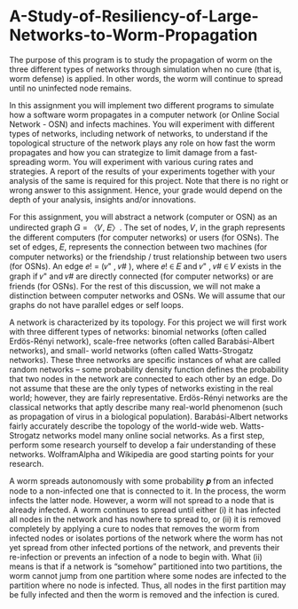 # A-Study-of-Resiliency-of-Large-Networks-to-Worm-Propagation
The purpose of this program is to study the propagation of worm on the three different types of networks through simulation when no cure (that is, worm defense) is applied. In other words, the worm will continue to spread until no uninfected node remains.

In this assignment you will implement two different programs to simulate how a software worm propagates in a computer network (or Online Social Network - OSN) and infects machines. You will experiment with different types of networks, including network of networks, to understand if the topological structure of the network plays any role on how fast the worm propagates and how you can strategize to limit damage from a fast-spreading worm. You will experiment with various curing rates and strategies. A report of the results of your experiments together with your analysis of the same is required for this project. Note that there is no right or wrong answer to this assignment. Hence, your grade would depend on the depth of your analysis, insights and/or innovations.

For this assignment, you will abstract a network (computer or OSN) as an undirected graph 𝐺 = 〈𝑉, 𝐸〉. The set of nodes, 𝑉, in the graph represents the different computers (for computer networks) or users (for OSNs). The set of edges, 𝐸, represents the connection between two machines (for computer networks) or the friendship / trust relationship between two users (for OSNs). An edge 𝑒! = (𝑣" , 𝑣# ), where 𝑒! ∈ 𝐸 and 𝑣" , 𝑣# ∈ 𝑉 exists in the graph if 𝑣" and 𝑣# are directly connected (for computer networks) or are friends (for OSNs). For the rest of this discussion, we will not make a distinction between computer networks and OSNs. We will assume that our graphs do not have parallel edges or self loops.

A network is characterized by its topology. For this project we will first work with three different types of networks: binomial networks (often called Erdös-Rényi network), scale-free networks (often called Barabási-Albert networks), and small- world networks (often called Watts-Strogatz networks). These three networks are specific instances of what are called random networks – some probability density function defines the probability that two nodes in the network are connected to each other by an edge. Do not assume that these are the only types of networks existing in the real world; however, they are fairly representative. Erdös-Rényi networks are the classical networks that aptly describe many real-world phenomenon (such as propagation of virus in a biological population). Barabási-Albert networks fairly accurately describe the topology of the world-wide web. Watts-Strogatz networks model many online social networks. As a first step, perform some research yourself to develop a fair understanding of these networks. WolframAlpha and Wikipedia are good starting points for your research.

A worm spreads autonomously with some probability 𝒑 from an infected node to a non-infected one that is connected to it. In the process, the worm infects the latter node. However, a worm will not spread to a node that is already infected. A worm continues to spread until either (i) it has infected all nodes in the network and has nowhere to spread to, or (ii) it is removed completely by applying a cure to nodes that removes the worm from infected nodes or isolates portions of the network where the worm has not yet spread from other infected portions of the network, and prevents their re-infection or prevents an infection of a node to begin with. What (ii) means is that if a network is “somehow” partitioned into two partitions, the worm cannot jump from one partition where some nodes are infected to the partition where no node is infected. Thus, all nodes in the first partition may be fully infected and then the worm is removed and the infection is cured.
